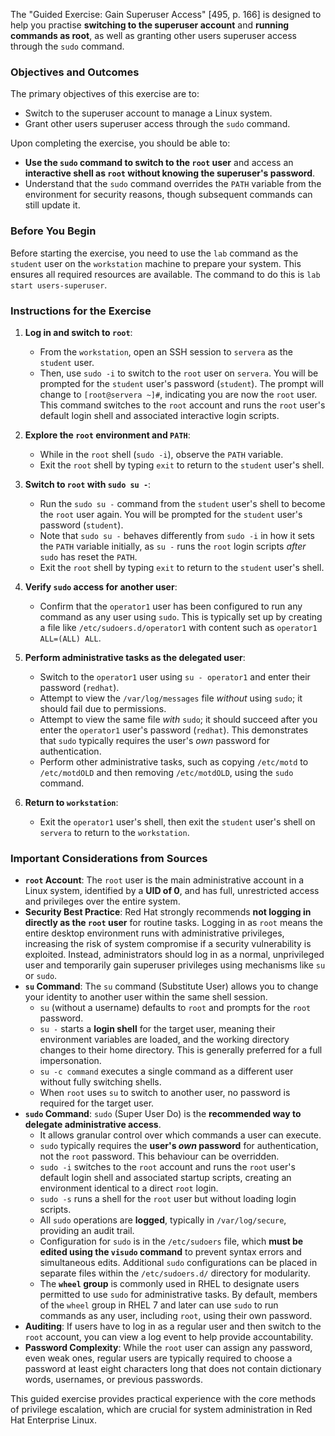 The "Guided Exercise: Gain Superuser Access" [495, p. 166] is designed to help you practise **switching to the superuser account** and **running commands as root**, as well as granting other users superuser access through the `sudo` command.

### Objectives and Outcomes
The primary objectives of this exercise are to:
*   Switch to the superuser account to manage a Linux system.
*   Grant other users superuser access through the `sudo` command.

Upon completing the exercise, you should be able to:
*   **Use the `sudo` command to switch to the `root` user** and access an **interactive shell as `root` without knowing the superuser's password**.
*   Understand that the `sudo` command overrides the `PATH` variable from the environment for security reasons, though subsequent commands can still update it.

### Before You Begin
Before starting the exercise, you need to use the `lab` command as the `student` user on the `workstation` machine to prepare your system. This ensures all required resources are available. The command to do this is `lab start users-superuser`.

### Instructions for the Exercise

1.  **Log in and switch to `root`**:
    *   From the `workstation`, open an SSH session to `servera` as the `student` user.
    *   Then, use `sudo -i` to switch to the `root` user on `servera`. You will be prompted for the `student` user's password (`student`). The prompt will change to `[root@servera ~]#`, indicating you are now the `root` user. This command switches to the `root` account and runs the `root` user's default login shell and associated interactive login scripts.

2.  **Explore the `root` environment and `PATH`**:
    *   While in the `root` shell (`sudo -i`), observe the `PATH` variable.
    *   Exit the `root` shell by typing `exit` to return to the `student` user's shell.

3.  **Switch to `root` with `sudo su -`**:
    *   Run the `sudo su -` command from the `student` user's shell to become the `root` user again. You will be prompted for the `student` user's password (`student`).
    *   Note that `sudo su -` behaves differently from `sudo -i` in how it sets the `PATH` variable initially, as `su -` runs the `root` login scripts *after* `sudo` has reset the `PATH`.
    *   Exit the `root` shell by typing `exit` to return to the `student` user's shell.

4.  **Verify `sudo` access for another user**:
    *   Confirm that the `operator1` user has been configured to run any command as any user using `sudo`. This is typically set up by creating a file like `/etc/sudoers.d/operator1` with content such as `operator1 ALL=(ALL) ALL`.

5.  **Perform administrative tasks as the delegated user**:
    *   Switch to the `operator1` user using `su - operator1` and enter their password (`redhat`).
    *   Attempt to view the `/var/log/messages` file *without* using `sudo`; it should fail due to permissions.
    *   Attempt to view the same file *with* `sudo`; it should succeed after you enter the `operator1` user's password (`redhat`). This demonstrates that `sudo` typically requires the user's *own* password for authentication.
    *   Perform other administrative tasks, such as copying `/etc/motd` to `/etc/motdOLD` and then removing `/etc/motdOLD`, using the `sudo` command.

6.  **Return to `workstation`**:
    *   Exit the `operator1` user's shell, then exit the `student` user's shell on `servera` to return to the `workstation`.

### Important Considerations from Sources

*   **`root` Account**: The `root` user is the main administrative account in a Linux system, identified by a **UID of 0**, and has full, unrestricted access and privileges over the entire system.
*   **Security Best Practice**: Red Hat strongly recommends **not logging in directly as the `root` user** for routine tasks. Logging in as `root` means the entire desktop environment runs with administrative privileges, increasing the risk of system compromise if a security vulnerability is exploited. Instead, administrators should log in as a normal, unprivileged user and temporarily gain superuser privileges using mechanisms like `su` or `sudo`.
*   **`su` Command**: The `su` command (Substitute User) allows you to change your identity to another user within the same shell session.
    *   `su` (without a username) defaults to `root` and prompts for the `root` password.
    *   `su -` starts a **login shell** for the target user, meaning their environment variables are loaded, and the working directory changes to their home directory. This is generally preferred for a full impersonation.
    *   `su -c command` executes a single command as a different user without fully switching shells.
    *   When `root` uses `su` to switch to another user, no password is required for the target user.
*   **`sudo` Command**: `sudo` (Super User Do) is the **recommended way to delegate administrative access**.
    *   It allows granular control over which commands a user can execute.
    *   `sudo` typically requires the **user's *own* password** for authentication, not the `root` password. This behaviour can be overridden.
    *   `sudo -i` switches to the `root` account and runs the `root` user's default login shell and associated startup scripts, creating an environment identical to a direct `root` login.
    *   `sudo -s` runs a shell for the `root` user but without loading login scripts.
    *   All `sudo` operations are **logged**, typically in `/var/log/secure`, providing an audit trail.
    *   Configuration for `sudo` is in the `/etc/sudoers` file, which **must be edited using the `visudo` command** to prevent syntax errors and simultaneous edits. Additional `sudo` configurations can be placed in separate files within the `/etc/sudoers.d/` directory for modularity.
    *   The **`wheel` group** is commonly used in RHEL to designate users permitted to use `sudo` for administrative tasks. By default, members of the `wheel` group in RHEL 7 and later can use `sudo` to run commands as any user, including `root`, using their own password.
*   **Auditing**: If users have to log in as a regular user and then switch to the `root` account, you can view a log event to help provide accountability.
*   **Password Complexity**: While the `root` user can assign any password, even weak ones, regular users are typically required to choose a password at least eight characters long that does not contain dictionary words, usernames, or previous passwords.

This guided exercise provides practical experience with the core methods of privilege escalation, which are crucial for system administration in Red Hat Enterprise Linux.